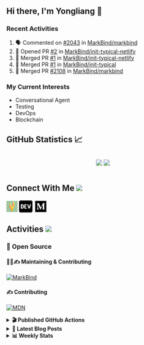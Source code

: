 ## Hi there, I'm Yongliang 👋

### Recent Activities

<!--START_SECTION:activity-->
1. 🗣 Commented on [#2043](https://github.com/MarkBind/markbind/issues/2043) in [MarkBind/markbind](https://github.com/MarkBind/markbind)
2. 💪 Opened PR [#2](https://github.com/MarkBind/init-typical-netlify/pull/2) in [MarkBind/init-typical-netlify](https://github.com/MarkBind/init-typical-netlify)
3. 🎉 Merged PR [#1](https://github.com/MarkBind/init-typical-netlify/pull/1) in [MarkBind/init-typical-netlify](https://github.com/MarkBind/init-typical-netlify)
4. 🎉 Merged PR [#1](https://github.com/MarkBind/init-typical/pull/1) in [MarkBind/init-typical](https://github.com/MarkBind/init-typical)
5. 🎉 Merged PR [#2108](https://github.com/MarkBind/markbind/pull/2108) in [MarkBind/markbind](https://github.com/MarkBind/markbind)
<!--END_SECTION:activity-->

### My Current Interests

- Conversational Agent
- Testing
- DevOps
- Blockchain

## GitHub Statistics :chart_with_upwards_trend:
<div align="center">
<div style="display: flex; align-items: center; justify-content: center;">

[![](https://github-readme-stats-tlylt.vercel.app/api?username=tlylt&show_icons=true&theme=tokyonight&hide_border=true&locale=en)](https://github.com/tlylt)
[![](https://github-readme-streak-stats.herokuapp.com/?user=tlylt&theme=tokyonight&hide_border=true)](https://github.com/tlylt)
</div>
</div>

## Connect With Me <img src="https://media.giphy.com/media/2wh5K5yE3ulp3xgYcG/giphy-downsized.gif" width="30">

<a href="https://www.yongliangliu.com/" target="_blank"><img align="center" src="static/site-icon.png" alt="yongliangliu.com" height="29" width="29" /></a>
<a href="https://dev.to/tlylt" target="_blank"><img align="center" src="static/dev-badge.svg" alt="dev.to/tlylt" height="35" width="35" /></a>
<a href="https://tlylt.medium.com" target="_blank"><img align="center" src="static/medium.png" alt="tlylt.medium.com" height="35" width="35" /></a>

## Activities <img src="https://media.giphy.com/media/WUlplcMpOCEmTGBtBW/giphy.gif" width="30">

### 🔭 Open Source

#### 👷‍♂️✍️ Maintaining & Contributing
[![MarkBind](https://github-readme-stats-tlylt.vercel.app/api/pin/?username=markbind&repo=markbind)](https://github.com/MarkBind/markbind)

#### ✍️ Contributing
[![MDN](https://github-readme-stats-tlylt.vercel.app/api/pin/?username=mdn&repo=content)](https://github.com/mdn/content)

<details>
<summary> <b>🎬 Published GitHub Actions </b> </summary>

[![install-graphviz](https://github-readme-stats-tlylt.vercel.app/api/pin/?username=tlylt&repo=install-graphviz)](https://github.com/tlylt/install-graphviz)

[![reposense-action](https://github-readme-stats-tlylt.vercel.app/api/pin/?username=tlylt&repo=reposense-action)](https://github.com/tlylt/reposense-action)

[![markbin-action](https://github-readme-stats-tlylt.vercel.app/api/pin/?username=markbind&repo=markbind-action)](https://github.com/MarkBind/markbind-action)

</details>

<details>
<summary> <b>📕 Latest Blog Posts</b> </summary>

<!-- BLOG-POST-LIST:START -->
- [Creating a regex-based Markdown parser in TypeScript](https://www.yongliangliu.com/blog/rmark/)
- [Create VSCode Snippets for Markdown Blog Workflows](https://www.yongliangliu.com/blog/vscode-snippets/)
- [My Journey into Open Source](https://www.yongliangliu.com/blog/my-journey-into-open-source/)
- [Resources for Orbital CP2106 Independent Software Development Project](https://www.yongliangliu.com/blog/orbital-prep/)
- [A Brief Description of Ransomware Attacks](https://www.yongliangliu.com/blog/ransomware-essay/)
<!-- BLOG-POST-LIST:END -->

</details>

<details>
<summary> <b>📊 Weekly Stats</b> </summary>

<!--START_SECTION:waka-->
![Code Time](http://img.shields.io/badge/Code%20Time-736%20hrs%2031%20mins-blue)

**🐱 My GitHub Data** 

> 🏆 284 Contributions in the Year 2023
 > 
> 📦 336.9 kB Used in GitHub's Storage 
 > 
> 🚫 Not Opted to Hire
 > 
> 📜 149 Public Repositories 
 > 
> 🔑 26 Private Repositories  
 > 
**I'm an Early 🐤** 

```text
🌞 Morning    307 commits    ███████░░░░░░░░░░░░░░░░░░   28.96% 
🌆 Daytime    265 commits    ██████░░░░░░░░░░░░░░░░░░░   25.0% 
🌃 Evening    399 commits    █████████░░░░░░░░░░░░░░░░   37.64% 
🌙 Night      89 commits     ██░░░░░░░░░░░░░░░░░░░░░░░   8.4%

```
📅 **I'm Most Productive on Friday** 

```text
Monday       151 commits    ███░░░░░░░░░░░░░░░░░░░░░░   14.25% 
Tuesday      87 commits     ██░░░░░░░░░░░░░░░░░░░░░░░   8.21% 
Wednesday    147 commits    ███░░░░░░░░░░░░░░░░░░░░░░   13.87% 
Thursday     207 commits    █████░░░░░░░░░░░░░░░░░░░░   19.53% 
Friday       211 commits    █████░░░░░░░░░░░░░░░░░░░░   19.91% 
Saturday     126 commits    ███░░░░░░░░░░░░░░░░░░░░░░   11.89% 
Sunday       131 commits    ███░░░░░░░░░░░░░░░░░░░░░░   12.36%

```


📊 **This Week I Spent My Time On** 

```text
⌚︎ Time Zone: Asia/Singapore

💬 Programming Languages: 
Markdown                 8 hrs 17 mins       ██████████████████░░░░░░░   74.11% 
JavaScript               55 mins             ██░░░░░░░░░░░░░░░░░░░░░░░   8.25% 
CSS                      26 mins             █░░░░░░░░░░░░░░░░░░░░░░░░   3.98% 
JSON                     25 mins             █░░░░░░░░░░░░░░░░░░░░░░░░   3.78% 
HTML                     23 mins             ░░░░░░░░░░░░░░░░░░░░░░░░░   3.49%

```


 Last Updated on 25/01/2023 00:36:38 UTC
<!--END_SECTION:waka-->

</details>
